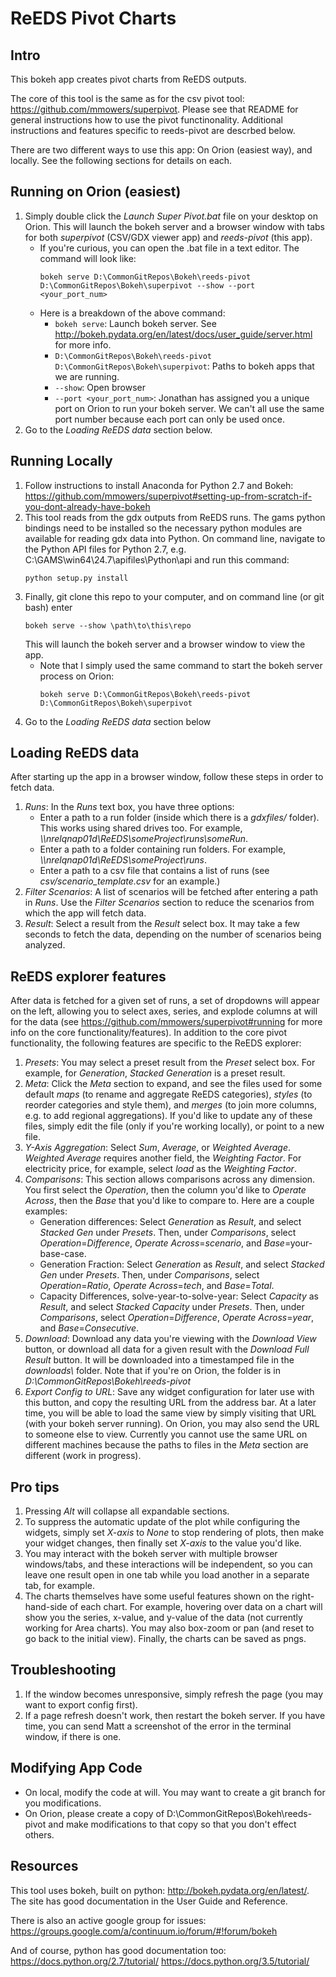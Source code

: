 # ReEDS Pivot Charts

## Intro
This bokeh app creates pivot charts from ReEDS outputs.

The core of this tool is the same as for the csv pivot tool: https://github.com/mmowers/superpivot. Please see that README for general instructions how to use the pivot functinonality. Additional instructions and features specific to reeds-pivot are descrbed below.

There are two different ways to use this app: On Orion (easiest way), and locally. See the following sections for details on each.

## Running on Orion (easiest)
1. Simply double click the *Launch Super Pivot.bat* file on your desktop on Orion. This will launch the bokeh server and a browser window with tabs for both *superpivot* (CSV/GDX viewer app) and *reeds-pivot* (this app).
    * If you're curious, you can open the .bat file in a text editor. The command will look like:
      ```
      bokeh serve D:\CommonGitRepos\Bokeh\reeds-pivot D:\CommonGitRepos\Bokeh\superpivot --show --port <your_port_num>
      ```
    * Here is a breakdown of the above command:
        * `bokeh serve`: Launch bokeh server. See http://bokeh.pydata.org/en/latest/docs/user_guide/server.html for more info.
        * `D:\CommonGitRepos\Bokeh\reeds-pivot D:\CommonGitRepos\Bokeh\superpivot`: Paths to bokeh apps that we are running.
        * `--show`: Open browser
        * `--port <your_port_num>`: Jonathan has assigned you a unique port on Orion to run your bokeh server. We can't all use the same port number because each port can only be used once.
1. Go to the *Loading ReEDS data* section below.

## Running Locally
1. Follow instructions to install Anaconda for Python 2.7 and Bokeh: https://github.com/mmowers/superpivot#setting-up-from-scratch-if-you-dont-already-have-bokeh
1. This tool reads from the gdx outputs from ReEDS runs. The gams python bindings need to be installed so the necessary python modules are available for reading gdx data into Python. On command line, navigate to the Python API files for Python 2.7, e.g. C:\\GAMS\\win64\\24.7\\apifiles\\Python\\api and run this command:
    ```
    python setup.py install
    ```
1. Finally, git clone this repo to your computer, and on command line (or git bash) enter
    ```
    bokeh serve --show \path\to\this\repo
    ```
    This will launch the bokeh server and a browser window to view the app.
    * Note that I simply used the same command to start the bokeh server process on Orion:
      ```
      bokeh serve D:\CommonGitRepos\Bokeh\reeds-pivot D:\CommonGitRepos\Bokeh\superpivot
      ```
1. Go to the *Loading ReEDS data* section below

## Loading ReEDS data
After starting up the app in a browser window, follow these steps in order to fetch data.
1. *Runs*: In the *Runs* text box, you have three options:
    * Enter a path to a run folder (inside which there is a *gdxfiles/* folder). This works using shared drives too. For example,  *\\\\nrelqnap01d\\ReEDS\\someProject\\runs\\someRun*.
    * Enter a path to a folder containing run folders. For example,  *\\\\nrelqnap01d\\ReEDS\\someProject\\runs*.
    * Enter a path to a csv file that contains a list of runs (see *csv/scenario_template.csv* for an example.)
1. *Filter Scenarios*: A list of scenarios will be fetched after entering a path in *Runs*. Use the *Filter Scenarios* section to reduce the scenarios from which the app will fetch data.
1. *Result*: Select a result from the *Result* select box. It may take a few seconds to fetch the data, depending on the number of scenarios being analyzed.

## ReEDS explorer features
After data is fetched for a given set of runs, a set of dropdowns will appear on the left, allowing you to select axes, series, and explode columns at will for the data (see https://github.com/mmowers/superpivot#running for more info on the core functionality/features). In addition to the core pivot functionality, the following features are specific to the ReEDS explorer:
1. *Presets*: You may select a preset result from the *Preset* select box. For example, for *Generation*, *Stacked Generation* is a preset result.
1. *Meta*: Click the *Meta* section to expand, and see the files used for some default *maps* (to rename and aggregate ReEDS categories), *styles* (to reorder categories and style them), and *merges* (to join more columns, e.g. to add regional aggregations). If you'd like to update any of these files, simply edit the file (only if you're working locally), or point to a new file.
1. *Y-Axis Aggregation*: Select *Sum*, *Average*, or *Weighted Average*. *Weighted Average* requires another field, the *Weighting Factor*. For electricity price, for example, select *load* as the *Weighting Factor*.
1. *Comparisons*: This section allows comparisons across any dimension. You first select the *Operation*, then the column you'd like to *Operate Across*, then the *Base* that you'd like to compare to. Here are a couple examples:
    * Generation differences: Select *Generation* as *Result*, and select *Stacked Gen* under *Presets*. Then, under *Comparisons*, select *Operation*=*Difference*, *Operate Across*=*scenario*, and *Base*=your-base-case.
    * Generation Fraction: Select *Generation* as *Result*, and select *Stacked Gen* under *Presets*. Then, under *Comparisons*, select *Operation*=*Ratio*, *Operate Across*=*tech*, and *Base*=*Total*.
    * Capacity Differences, solve-year-to-solve-year: Select *Capacity* as *Result*, and select *Stacked Capacity* under *Presets*. Then, under *Comparisons*, select *Operation*=*Difference*, *Operate Across*=*year*, and *Base*=*Consecutive*.
1. *Download*: Download any data you're viewing with the *Download View* button, or download all data for a given result with the *Download Full Result* button. It will be downloaded into a timestamped file in the *downloads\\* folder. Note that if you're on Orion, the folder is in *D:\\CommonGitRepos\\Bokeh\\reeds-pivot*
1. *Export Config to URL*: Save any widget configuration for later use with this button, and copy the resulting URL from the address bar. At a later time, you will be able to load the same view by simply visiting that URL (with your bokeh server running). On Orion, you may also send the URL to someone else to view. Currently you cannot use the same URL on different machines because the paths to files in the *Meta* section are different (work in progress).

## Pro tips
1. Pressing *Alt* will collapse all expandable sections.
1. To suppress the automatic update of the plot while configuring the widgets, simply set *X-axis* to *None* to stop rendering of plots, then make your widget changes, then finally set *X-axis* to the value you'd like.
1. You may interact with the bokeh server with multiple browser windows/tabs, and these interactions will be independent, so you can leave one result open in one tab while you load another in a separate tab, for example.
1. The charts themselves have some useful features shown on the right-hand-side of each chart. For example, hovering over data on a chart will show you the series, x-value, and y-value of the data (not currently working for Area charts). You may also box-zoom or pan (and reset to go back to the initial view). Finally, the charts can be saved as pngs.

## Troubleshooting
1. If the window becomes unresponsive, simply refresh the page (you may want to export config first).
1. If a page refresh doesn't work, then restart the bokeh server. If you have time, you can send Matt a screenshot of the error in the terminal window, if there is one.

## Modifying App Code
* On local, modify the code at will. You may want to create a git branch for you modifications.
* On Orion, please create a copy of D:\\CommonGitRepos\\Bokeh\\reeds-pivot and make modifications to that copy so that you don't effect others.

 ## Resources
This tool uses bokeh, built on python:
http://bokeh.pydata.org/en/latest/.
The site has good documentation in the User Guide and Reference.

There is also an active google group for issues:
https://groups.google.com/a/continuum.io/forum/#!forum/bokeh

And of course, python has good documentation too:
https://docs.python.org/2.7/tutorial/
https://docs.python.org/3.5/tutorial/

